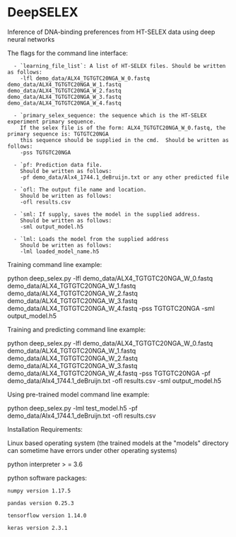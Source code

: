 # DeepSELEX
Inference of DNA-binding preferences from HT-SELEX data using deep neural networks

The flags for the command line interface:

      - `learning_file_list`: A list of HT-SELEX files. Should be written as follows:
        -lfl demo_data/ALX4_TGTGTC20NGA_W_0.fastq demo_data/ALX4_TGTGTC20NGA_W_1.fastq demo_data/ALX4_TGTGTC20NGA_W_2.fastq demo_data/ALX4_TGTGTC20NGA_W_3.fastq demo_data/ALX4_TGTGTC20NGA_W_4.fastq

      - `primary_selex_sequence: the sequence which is the HT-SELEX experiment primary sequence.
        If the selex file is of the form: ALX4_TGTGTC20NGA_W_0.fastq, the primary sequence is: TGTGTC20NGA
        this sequence should be supplied in the cmd.  Should be written as follows:
        -pss TGTGTC20NGA

      - `pf: Prediction data file.
        Should be written as follows:
        -pf demo_data/Alx4_1744.1_deBruijn.txt or any other predicted file

      - `ofl: The output file name and location.
        Should be written as follows:
        -ofl results.csv

      - `sml: If supply, saves the model in the supplied address.
        Should be written as follows:
        -sml output_model.h5

      - `lml: Loads the model from the supplied address
        Should be written as follows:
        -lml loaded_model_name.h5


Training command line example:

python deep_selex.py -lfl demo_data/ALX4_TGTGTC20NGA_W_0.fastq demo_data/ALX4_TGTGTC20NGA_W_1.fastq demo_data/ALX4_TGTGTC20NGA_W_2.fastq demo_data/ALX4_TGTGTC20NGA_W_3.fastq demo_data/ALX4_TGTGTC20NGA_W_4.fastq -pss TGTGTC20NGA -sml output_model.h5

Training and predicting command line example:

python deep_selex.py -lfl demo_data/ALX4_TGTGTC20NGA_W_0.fastq demo_data/ALX4_TGTGTC20NGA_W_1.fastq demo_data/ALX4_TGTGTC20NGA_W_2.fastq demo_data/ALX4_TGTGTC20NGA_W_3.fastq demo_data/ALX4_TGTGTC20NGA_W_4.fastq -pss TGTGTC20NGA -pf demo_data/Alx4_1744.1_deBruijn.txt -ofl results.csv -sml output_model.h5

Using pre-trained model command line example:

python deep_selex.py -lml test_model.h5 -pf demo_data/Alx4_1744.1_deBruijn.txt -ofl results.csv


Installation Requirements:

Linux based operating system (the trained models at the "models" directory can sometime have errors under other operating systems)

python interpreter > = 3.6

python software packages:

	numpy version 1.17.5

	pandas version 0.25.3

	tensorflow version 1.14.0

	keras version 2.3.1
	

